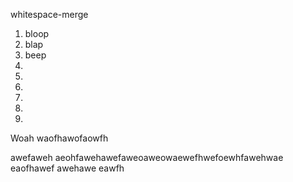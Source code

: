 whitespace-merge

1. bloop
2. blap
3. beep
4.
5.
6.
7.
8.
9.


Woah waofhawofaowfh

awefaweh
aeohfawehawefaweoaweowaewefhwefoewhfawehwae
eaofhawef
awehawe
eawfh
